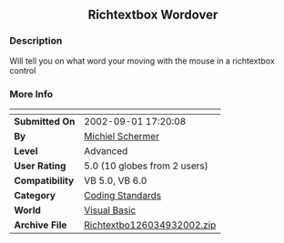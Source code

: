 ﻿<div align="center">

## Richtextbox Wordover


</div>

### Description

Will tell you on what word your moving with the mouse in a richtextbox control
 
### More Info
 


<span>             |<span>
---                |---
**Submitted On**   |2002-09-01 17:20:08
**By**             |[Michiel Schermer](https://github.com/Planet-Source-Code/PSCIndex/blob/master/ByAuthor/michiel-schermer.md)
**Level**          |Advanced
**User Rating**    |5.0 (10 globes from 2 users)
**Compatibility**  |VB 5\.0, VB 6\.0
**Category**       |[Coding Standards](https://github.com/Planet-Source-Code/PSCIndex/blob/master/ByCategory/coding-standards__1-43.md)
**World**          |[Visual Basic](https://github.com/Planet-Source-Code/PSCIndex/blob/master/ByWorld/visual-basic.md)
**Archive File**   |[Richtextbo126034932002\.zip](https://github.com/Planet-Source-Code/michiel-schermer-richtextbox-wordover__1-38622/archive/master.zip)








